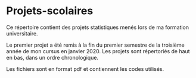 # Projets-scolaires

Ce répertoire contient des projets statistiques menés lors de ma formation universitaire.

Le premier projet a été remis à la fin du premier semestre de la troisième année de mon cursus en janvier 2020.
Les projets sont répertoriés de haut en bas, dans un ordre chronologique.

Les fichiers sont en format pdf et contiennent les codes utilisés.




